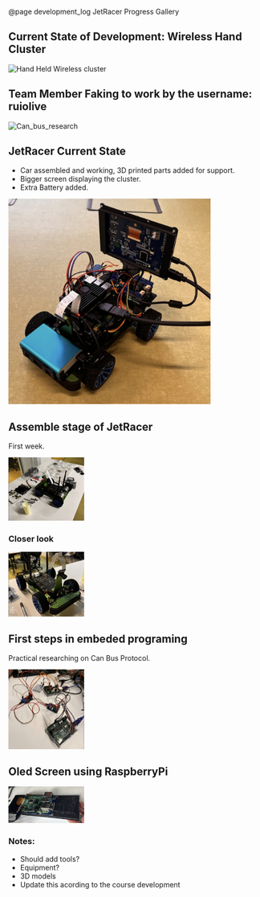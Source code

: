 @page development_log JetRacer Progress Gallery

## Current State of Development: Wireless Hand Cluster

<img src="../images/hand_heldcluster.jpg" alt="Hand Held Wireless cluster" style="max-width:80%; height:auto;">

## Team Member Faking to work by the username: ruiolive

<img src="../images/rui_programerz.jpg" alt="Can_bus_research" style="max-width:80%; height:auto;">

## JetRacer Current State

- Car assembled and working, 3D printed parts added for support.
- Bigger screen displaying the cluster.
- Extra Battery added.

<img src="../images/jetracer3.jpg" alt="Can_bus_research" style="max-width:80%; height:auto;">

## Assemble stage of JetRacer

First week.

<img src="../images/jetracer_assemble.jpg" alt="Assembling the jetRacer" style="max-width:30%; height:auto;">

### Closer look

<img src="../images/jetracer2.jpg" alt="Assembling Jetracer" style="max-width:30%; height:auto;">

## First steps in embeded programing

Practical researching on Can Bus Protocol.

<img src="../images/can_bus1.jpg" alt="Can_bus_research" style="max-width:30%; height:auto;">


## Oled Screen using RaspberryPi

<img src="../images/oled_screen1.jpg" alt="Can_bus_research" style="max-width:30%; height:auto;">



### Notes: 
- Should add tools?
- Equipment?
- 3D models
- Update this acording to the course development

